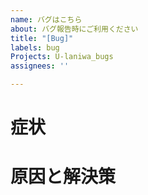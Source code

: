 ```yaml
---
name: バグはこちら
about: バグ報告時にご利用ください
title: "[Bug]"
labels: bug
Projects: U-laniwa_bugs
assignees: ''

---
```


# 症状

# 原因と解決策
